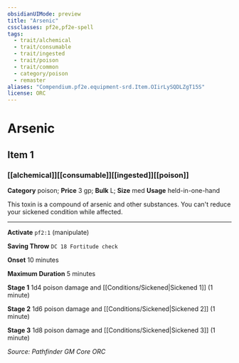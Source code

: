 ```yaml
---
obsidianUIMode: preview
title: "Arsenic"
cssclasses: pf2e,pf2e-spell
tags:
  - trait/alchemical
  - trait/consumable
  - trait/ingested
  - trait/poison
  - trait/common
  - category/poison
  - remaster
aliases: "Compendium.pf2e.equipment-srd.Item.OIirLySQDLZgT15S"
license: ORC
---
```

# Arsenic
## Item 1
### [[alchemical]][[consumable]][[ingested]][[poison]]

**Category** poison; 
**Price** 3 gp; 
**Bulk** L; **Size** med
**Usage** held-in-one-hand

This toxin is a compound of arsenic and other substances. You can't reduce your sickened condition while affected.

* * *

**Activate** `pf2:1` (manipulate)

**Saving Throw** `DC 18 Fortitude check`

**Onset** 10 minutes

**Maximum Duration** 5 minutes

**Stage 1** 1d4 poison damage and [[Conditions/Sickened|Sickened 1]] (1 minute)

**Stage 2** 1d6 poison damage and [[Conditions/Sickened|Sickened 2]] (1 minute)

**Stage 3** 1d8 poison damage and [[Conditions/Sickened|Sickened 3]] (1 minute)

*Source: Pathfinder GM Core*
*ORC*